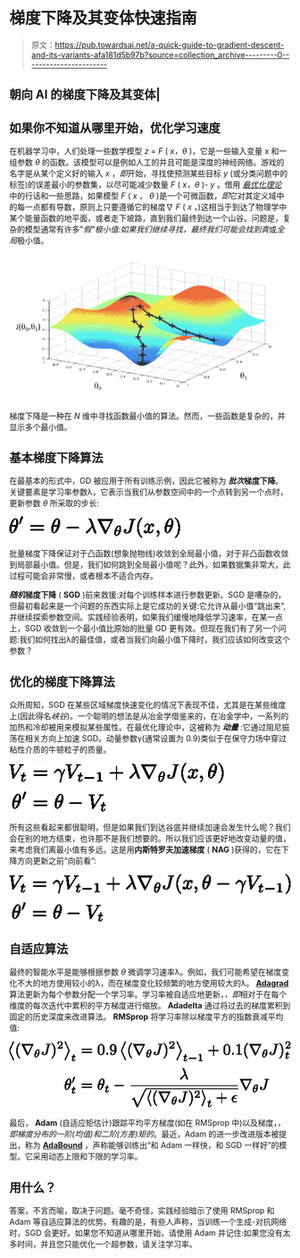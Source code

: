 # 梯度下降及其变体快速指南

> 原文：<https://pub.towardsai.net/a-quick-guide-to-gradient-descent-and-its-variants-afa181d5b97b?source=collection_archive---------0----------------------->

## 朝向 AI 的梯度下降及其变体|

## 如果你不知道从哪里开始，优化学习速度

在机器学习中，人们处理一些数学模型 *z* = *F* ( *x，θ* )，它是一些输入变量 x 和一组参数 *θ* 的函数。该模型可以是例如人工的并且可能是深度的神经网络。游戏的名字是从某个定义好的输入 *x* ，*即*开始，寻找使预测某些目标 *y* (或分类问题中的标签)的误差最小的参数集，以尽可能减少数量 *F* ( *x，θ* )- *y* 。借用 [*最优化理论*](http://mathworld.wolfram.com/OptimizationTheory.html) 中的行话和一些思路，如果模型 *F* ( *x* ， *θ* )是一个可微函数，*即*它对其定义域中的每一点都有导数，原则上只要遵循它的梯度∇ *F* ( *x* ，)这相当于到达了物理学中某个能量函数的地平面，或者走下坡路，直到我们最终到达一个山谷。问题是，复杂的模型通常有许多"*假"*极小值:如果我们继续寻找，最终我们可能会找到*真*或*全局*极小值。

![](img/0da52b80dbac39abcc1931a276854407.png)

梯度下降是一种在 *N* 维中寻找函数最小值的算法。然而，一些函数是复杂的，并显示多个最小值。

## 基本梯度下降算法

在最基本的形式中，GD 被应用于所有训练示例，因此它被称为 ***批次*梯度下降**。关键要素是学习率参数λ，它表示当我们从参数空间中的一个点转到另一个点时，更新参数 *θ* 所采取的步长:

![](img/2af289a9c239e6583ca19fcf4789b266.png)

批量梯度下降保证对于凸函数(想象抛物线)收敛到全局最小值，对于非凸函数收敛到局部最小值。但是，我们如何跳到全局最小值呢？此外，如果数据集非常大，此过程可能会非常慢，或者根本不适合内存。

***随机*梯度下降** ( **SGD** )前来救援:对每个训练样本进行参数更新。SGD 是嘈杂的，但最初看起来是一个问题的东西实际上是它成功的关键:它允许从最小值“跳出来”,并继续探索参数空间。实践经验表明，如果我们缓慢地降低学习速率，在某一点上，SGD 收敛到一个最小值比原始的批量 GD 更有效。但现在我们有了另一个问题:我们如何找出λ的最佳值，或者当我们向最小值下降时，我们应该如何改变这个参数？

## 优化的梯度下降算法

众所周知，SGD 在某些区域梯度快速变化的情况下表现不佳，尤其是在某些维度上(因此得名*峡谷*)。一个聪明的想法是从冶金学借鉴来的，在冶金学中，一系列的加热和冷却被用来模拟某些属性。在最优化理论中，这被称为 ***动量*** :它通过阻尼振荡在相关方向上加速 SGD。动量参数γ(通常设置为 0.9)类似于在保守力场中穿过粘性介质的牛顿粒子的质量。

![](img/be24b8eb55241362f20c5eda184bb16f.png)

所有这些看起来都很聪明，但是如果我们到达谷底并继续加速会发生什么呢？我们会在别的地方结束，也许那不是我们想要的。所以我们应该更好地改变动量的值，来考虑我们离最小值有多远。这是用**内斯特罗夫加速梯度** ( **NAG** )获得的，它在下降方向更新之前“向前看”:

![](img/560359e66c8a53bc03222894a1607ed0.png)

## 自适应算法

最终的智能水平是能够根据参数 *θ* 微调学习速率λ。例如，我们可能希望在梯度变化不大的地方使用较小的λ，而在梯度变化较频繁的地方使用较大的λ。 [**Adagrad**](https://medium.com/konvergen/an-introduction-to-adagrad-f130ae871827) 算法更新为每个参数分配一个学习率。学习率被自适应地更新，*，即*相对于在每个维度的每次迭代中累积的平方梯度进行缩放。 **Adadelta** 通过将过去的梯度累积到固定的历史深度来改进算法。 **RMSprop** 将学习率除以梯度平方的指数衰减平均值:

![](img/2581c2b992eedfb39a283e09e5146917.png)

最后， **Adam** (自适应矩估计)跟踪平均平方梯度(如在 RMSprop 中)以及梯度，*，即梯度分布的一阶(均值)和二阶(方差)矩的*。最近，Adam 的进一步改进版本被提出，称为 [**AdaBound**](https://openreview.net/pdf?id=Bkg3g2R9FX) ，声称能够训练出“和 Adam 一样快，和 SGD 一样好”的模型。它采用动态上限和下限的学习率。

## 用什么？

答案，不言而喻，取决于问题。毫不奇怪，实践经验暗示了使用 RMSprop 和 Adam 等自适应算法的优势。有趣的是，有些人声称，当训练一个生成-对抗网络时，SGD 会更好。如果您不知道从哪里开始，请使用 Adam 并记住:如果您没有太多时间，并且您只能优化一个超参数，请关注学习率。